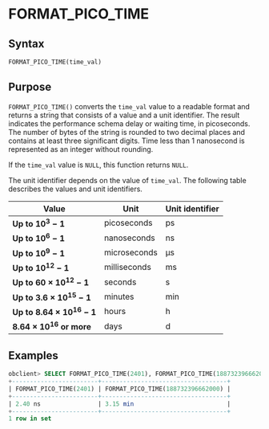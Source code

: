 # FORMAT_PICO_TIME

## Syntax

```sql
FORMAT_PICO_TIME(time_val)
```

## Purpose

`FORMAT_PICO_TIME()` converts the `time_val` value to a readable format and returns a string that consists of a value and a unit identifier. The result indicates the performance schema delay or waiting time, in picoseconds. The number of bytes of the string is rounded to two decimal places and contains at least three significant digits. Time less than 1 nanosecond is represented as an integer without rounding.

If the `time_val` value is `NULL`, this function returns `NULL`.

The unit identifier depends on the value of `time_val`. The following table describes the values and unit identifiers.

| **Value** | **Unit** | **Unit identifier** |
| --- | --- | --- |
| **Up to 10<sup>3</sup> − 1** | picoseconds | ps |
| **Up to 10<sup>6</sup> − 1** | nanoseconds | ns |
| **Up to 10<sup>9</sup> − 1** | microseconds | μs |
| **Up to 10<sup>12</sup> − 1** | milliseconds | ms |
| **Up to 60 × 10<sup>12</sup> − 1** | seconds | s |
| **Up to 3.6 × 10<sup>15</sup> − 1** | minutes | min |
| **Up to 8.64 × 10<sup>16</sup> − 1** | hours | h |
| **8.64 × 10<sup>16</sup> or more** | days | d |

## Examples

```sql
obclient> SELECT FORMAT_PICO_TIME(2401), FORMAT_PICO_TIME(188732396662000);
+------------------------+-----------------------------------+
| FORMAT_PICO_TIME(2401) | FORMAT_PICO_TIME(188732396662000) |
+------------------------+-----------------------------------+
| 2.40 ns                | 3.15 min                          |
+------------------------+-----------------------------------+
1 row in set
```
